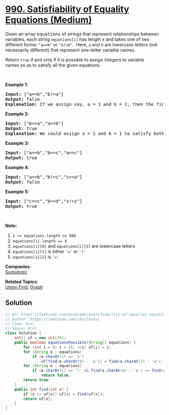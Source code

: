 # [990. Satisfiability of Equality Equations (Medium)](https://leetcode.com/problems/satisfiability-of-equality-equations/)

<p>Given an array <font face="monospace">equations</font>&nbsp;of strings that represent relationships between variables, each string <code>equations[i]</code>&nbsp;has length <code>4</code> and takes one of two different forms: <code>"a==b"</code> or <code>"a!=b"</code>.&nbsp; Here, <code>a</code> and <code>b</code> are lowercase letters (not necessarily different) that represent one-letter variable names.</p>

<p>Return <code>true</code>&nbsp;if and only if it is possible to assign integers to variable names&nbsp;so as to satisfy all the given equations.</p>

<p>&nbsp;</p>

<ol>
</ol>

<div>
<p><strong>Example 1:</strong></p>

<pre><strong>Input: </strong><span id="example-input-1-1">["a==b","b!=a"]</span>
<strong>Output: </strong><span id="example-output-1">false</span>
<strong>Explanation: </strong>If we assign say, a = 1 and b = 1, then the first equation is satisfied, but not the second.  There is no way to assign the variables to satisfy both equations.
</pre>

<div>
<p><strong>Example 2:</strong></p>

<pre><strong>Input: </strong><span id="example-input-2-1">["b==a","a==b"]</span>
<strong>Output: </strong><span id="example-output-2">true</span>
<strong>Explanation: </strong>We could assign a = 1 and b = 1 to satisfy both equations.
</pre>

<div>
<p><strong>Example 3:</strong></p>

<pre><strong>Input: </strong><span id="example-input-3-1">["a==b","b==c","a==c"]</span>
<strong>Output: </strong><span id="example-output-3">true</span>
</pre>

<div>
<p><strong>Example 4:</strong></p>

<pre><strong>Input: </strong><span id="example-input-4-1">["a==b","b!=c","c==a"]</span>
<strong>Output: </strong><span id="example-output-4">false</span>
</pre>

<div>
<p><strong>Example 5:</strong></p>

<pre><strong>Input: </strong><span id="example-input-5-1">["c==c","b==d","x!=z"]</span>
<strong>Output: </strong><span id="example-output-5">true</span>
</pre>

<p>&nbsp;</p>

<p><strong>Note:</strong></p>

<ol>
	<li><code>1 &lt;= equations.length &lt;= 500</code></li>
	<li><code>equations[i].length == 4</code></li>
	<li><code>equations[i][0]</code> and <code>equations[i][3]</code> are lowercase letters</li>
	<li><code>equations[i][1]</code> is either <code>'='</code> or <code>'!'</code></li>
	<li><code>equations[i][2]</code> is&nbsp;<code>'='</code></li>
</ol>
</div>
</div>
</div>
</div>
</div>


**Companies**:  
[Sumologic](https://leetcode.com/company/sumologic)

**Related Topics**:  
[Union Find](https://leetcode.com/tag/union-find/), [Graph](https://leetcode.com/tag/graph/)

## Solution 

```java
// OJ: https://leetcode.com/problems/satisfiability-of-equality-equations/
// Author: https://leetcode.com/charlesna/
// Time: O(n)
// Space: O(n)
class Solution {
    int[] uf = new int[26];
    public boolean equationsPossible(String[] equations) {
        for (int i = 0; i < 26; ++i) uf[i] = i;
        for (String e : equations)
            if (e.charAt(1) == '=')
                uf[find(e.charAt(0) - 'a')] = find(e.charAt(3) - 'a');
        for (String e : equations)
            if (e.charAt(1) == '!' && find(e.charAt(0) - 'a') == find(e.charAt(3) - 'a'))
                return false;
        return true;
    }
    public int find(int x) {
        if (x != uf[x]) uf[x] = find(uf[x]);
        return uf[x];
    }
}
```